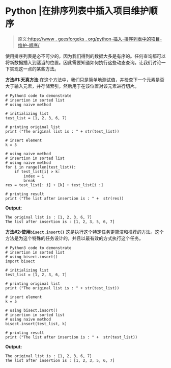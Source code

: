 # Python |在排序列表中插入项目维护顺序

> 原文:[https://www . geesforgeks . org/python-插入-排序列表中的项目-维护-顺序/](https://www.geeksforgeeks.org/python-inserting-item-in-sorted-list-maintaining-order/)

使用排序列表是必不可少的，因为我们得到的数据大多是有序的。任何查询都可以将新数据插入到适当的位置。因此需要知道如何执行这些动态查询。让我们讨论一下实现这一点的某些方法。

**方法#1:天真方法**
在这个方法中，我们只是简单地测试值，并检查下一个元素是否大于输入元素，并存储索引，然后用于在该位置对该元素进行切片。

```
# Python3 code to demonstrate 
# insertion in sorted list
# using naive method 

# initializing list
test_list = [1, 2, 3, 6, 7]

# printing original list
print ("The original list is : " + str(test_list))

# insert element
k = 5

# using naive method 
# insertion in sorted list
# using naive method 
for i in range(len(test_list)):
    if test_list[i] > k:
        index = i
        break
res = test_list[: i] + [k] + test_list[i :]

# printing result
print ("The list after insertion is : " +  str(res))
```

**Output:**

```
The original list is : [1, 2, 3, 6, 7]
The list after insertion is : [1, 2, 3, 5, 6, 7]

```

**方法#2:使用`bisect.insort()`**
这是执行这个特定任务更简洁和推荐的方法。这个方法是为这个特殊的任务设计的，并且以最有效的方式执行这个任务。

```
# Python3 code to demonstrate 
# insertion in sorted list
# using bisect.insort()
import bisect

# initializing list
test_list = [1, 2, 3, 6, 7]

# printing original list
print ("The original list is : " + str(test_list))

# insert element
k = 5

# using bisect.insort()
# insertion in sorted list
# using naive method 
bisect.insort(test_list, k) 

# printing result
print ("The list after insertion is : " +  str(test_list))
```

**Output:**

```
The original list is : [1, 2, 3, 6, 7]
The list after insertion is : [1, 2, 3, 5, 6, 7]

```
